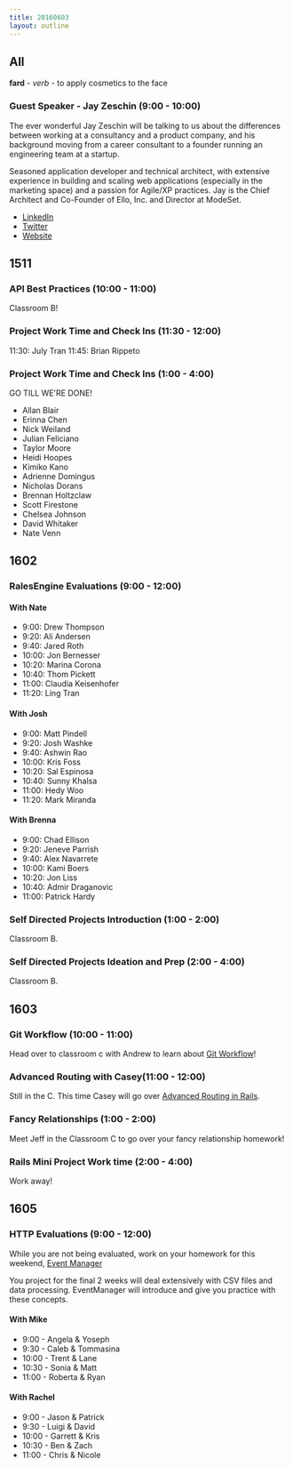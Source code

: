 ```yaml
---
title: 20160603
layout: outline
---
```

## All

**fard** - _verb_ - to apply cosmetics to the face

### Guest Speaker - Jay Zeschin (9:00 - 10:00)

The ever wonderful Jay Zeschin will be talking to us about the differences
between working at a consultancy and a product company, and his background
moving from a career consultant to a founder running an engineering team at a
startup.

Seasoned application developer and technical architect, with extensive
experience in building and scaling web applications (especially in the
marketing space) and a passion for Agile/XP practices. Jay is the Chief
Architect and Co-Founder of Ello, Inc. and Director at ModeSet.

* [LinkedIn](https://www.linkedin.com/in/jay-zeschin-4009055)
* [Twitter](https://twitter.com/jayzes)
* [Website](http://unstuck.zeschin.org/)

## 1511

### API Best Practices (10:00 - 11:00)

Classroom B!

### Project Work Time and Check Ins (11:30 - 12:00)

11:30: July Tran
11:45: Brian Rippeto

### Project Work Time and Check Ins (1:00 - 4:00)

GO TILL WE'RE DONE!

* Allan Blair
* Erinna Chen
* Nick Weiland
* Julian Feliciano
* Taylor Moore
* Heidi Hoopes
* Kimiko Kano
* Adrienne Domingus
* Nicholas Dorans
* Brennan Holtzclaw
* Scott Firestone
* Chelsea Johnson
* David Whitaker
* Nate Venn

## 1602

### RalesEngine Evaluations (9:00 - 12:00)

#### With Nate
  - 9:00: Drew Thompson
  - 9:20: Ali Andersen
  - 9:40: Jared Roth
  - 10:00: Jon Bernesser
  - 10:20: Marina Corona
  - 10:40: Thom Pickett
  - 11:00: Claudia Keisenhofer
  - 11:20: Ling Tran

#### With Josh
  - 9:00: Matt Pindell
  - 9:20: Josh Washke
  - 9:40: Ashwin Rao
  - 10:00: Kris Foss
  - 10:20: Sal Espinosa
  - 10:40: Sunny Khalsa
  - 11:00: Hedy Woo
  - 11:20: Mark Miranda

#### With Brenna
  - 9:00: Chad Ellison
  - 9:20: Jeneve Parrish
  - 9:40: Alex Navarrete
  - 10:00: Kami Boers
  - 10:20: Jon Liss
  - 10:40: Admir Draganovic
  - 11:00: Patrick Hardy

### Self Directed Projects Introduction (1:00 - 2:00)

Classroom B.

### Self Directed Projects Ideation and Prep (2:00 - 4:00)

Classroom B.


## 1603

### Git Workflow (10:00 - 11:00)

Head over to classroom c with Andrew to learn about [Git Workflow](https://github.com/turingschool/lesson_plans/blob/master/ruby_02-web_applications_with_ruby/revisiting-git-workflows-module-2.markdown)!


### Advanced Routing  with Casey(11:00 - 12:00)

Still in the C. This time Casey will go over [Advanced Routing in Rails](https://github.com/turingschool/lesson_plans/blob/master/ruby_02-web_applications_with_ruby/routing_in_rails.markdown).

### Fancy Relationships (1:00 - 2:00)

Meet Jeff in the Classroom C to go over your fancy relationship homework!

### Rails Mini Project Work time (2:00 - 4:00)

Work away!

## 1605

### HTTP Evaluations (9:00 - 12:00)

While you are not being evaluated, work on your homework for this weekend,
[Event Manager](http://tutorials.jumpstartlab.com/projects/eventmanager.html)

You project for the final 2 weeks will deal extensively with CSV files and
data processing. EventManager will introduce and give you practice with these
concepts.

#### With Mike
* 9:00 - Angela & Yoseph
* 9:30 - Caleb & Tommasina
* 10:00 - Trent & Lane
* 10:30 - Sonia & Matt
* 11:00 - Roberta & Ryan

#### With Rachel
* 9:00 - Jason & Patrick
* 9:30 - Luigi & David
* 10:00 - Garrett & Kris
* 10:30 - Ben & Zach
* 11:00 - Chris & Nicole
